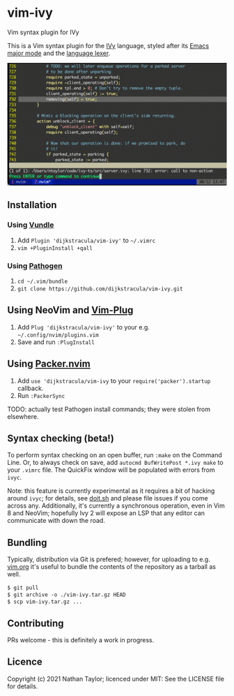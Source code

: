 # vim-ivy
Vim syntax plugin for IVy

This is a Vim syntax plugin for the [IVy][ivy] language, styled after its
[Emacs major mode][emacs] and the [language lexer][lexer].

![](example.png)

## Installation

### Using [Vundle][v]

1. Add `Plugin 'dijkstracula/vim-ivy'` to `~/.vimrc`
2. `vim +PluginInstall +qall`

### Using [Pathogen][p]

1. `cd ~/.vim/bundle`
2. `git clone https://github.com/dijkstracula/vim-ivy.git`

## Using NeoVim and [Vim-Plug][vp]

1. Add `Plug 'dijkstracula/vim-ivy'` to your e.g. `~/.config/nvim/plugins.vim`
2. Save and run `:PlugInstall`

## Using [Packer.nvim](https://github.com/wbthomason/packer.nvim)

1. Add `use 'dijkstracula/vim-ivy` to your `require('packer').startup` callback.
2. Run `:PackerSync`

TODO: actually test Pathogen install commands; they were stolen from elsewhere.

## Syntax checking (beta!)

To perform syntax checking on an open buffer, run `:make` on the Command Line.
Or, to always check on save, add `autocmd BufWritePost *.ivy make` to your
`.vimrc` file.  The QuickFix window will be populated with errors from `ivyc`.

Note: this feature is currently experimental as it requires a bit of hacking
around `ivyc`; for details, see [doit.sh][doit] and please file issues if you
come across any.  Additionally, it's currently a synchronous operation, even in
Vim 8 and NeoVim; hopefully Ivy 2 will expose an LSP that any editor can
communicate with down the road.

## Bundling

Typically, distribution via Git is prefered; however, for uploading to e.g.
[vim.org][vimorg] it's useful to bundle the contents of the repository as a
tarball as well.

```
$ git pull
$ git archive -o ./vim-ivy.tar.gz HEAD
$ scp vim-ivy.tar.gz ...
```

## Contributing

PRs welcome - this is definitely a work in progress.

## Licence

Copyright (c) 2021 Nathan Taylor; licenced under MIT: See the LICENSE file for
details.

[doit]: https://github.com/dijkstracula/vim-ivy/blob/main/compiler/doit.sh
[emacs]: https://github.com/kenmcmil/ivy/blob/master/lib/emacs/ivy-mode.el
[ivy]: https://microsoft.github.io/ivy/
[lexer]: https://github.com/kenmcmil/ivy/blob/master/ivy/ivy_lexer.py
[p]: https://github.com/tpope/vim-pathogen
[v]: https://github.com/gmarik/vundle
[vimorg]: https://www.vim.org/scripts/script.php?script_id=5991
[vp]: https://github.com/junegunn/vim-plug
